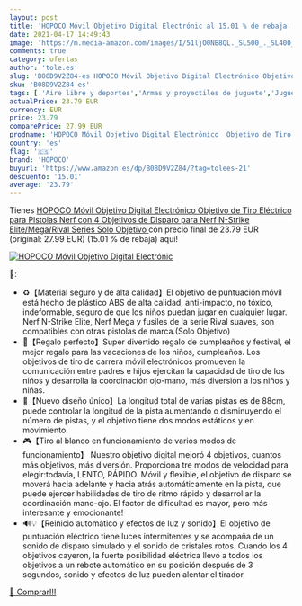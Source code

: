 ```yaml
---
layout: post
title: 'HOPOCO Móvil Objetivo Digital Electrónic al 15.01 % de rebaja'
date: 2021-04-17 14:49:43
image: 'https://m.media-amazon.com/images/I/51ljO0NB8QL._SL500_._SL400_.jpg'
comments: true
category: ofertas
author: 'tole.es'
slug: 'B08D9V2Z84-es HOPOCO Móvil Objetivo Digital Electrónico Objetivo de Tiro...'
sku: 'B08D9V2Z84-es'
tags: [ 'Aire libre y deportes','Armas y proyectiles de juguete','Juguetes','Juguetes y juegos','hopoco','nerf', ]
actualPrice: 23.79 EUR
currency: EUR
price: 23.79
comparePrice: 27.99 EUR
prodname: 'HOPOCO Móvil Objetivo Digital Electrónico  Objetivo de Tiro Eléctrico para Pistolas Nerf con 4 Objetivos de Disparo  para Nerf N-Strike Elite/Mega/Rival Series  Solo Objetivo '
country: 'es'
flag: '🇪🇸'
brand: 'HOPOCO'
buyurl: 'https://www.amazon.es/dp/B08D9V2Z84/?tag=tolees-21'
descuento: '15.01'
average: '23.79'
---
```


Tienes [HOPOCO Móvil Objetivo Digital Electrónico  Objetivo de Tiro Eléctrico para Pistolas Nerf con 4 Objetivos de Disparo  para Nerf N-Strike Elite/Mega/Rival Series  Solo Objetivo ](https://www.amazon.es/dp/B08D9V2Z84/?tag=tolees-21) con precio final de  23.79 EUR (original: 27.99 EUR) (15.01 %  de rebaja) aqui!

[![HOPOCO Móvil Objetivo Digital Electrónic](https://m.media-amazon.com/images/I/51ljO0NB8QL._SL500_._SL400_.jpg)](https://www.amazon.es/dp/B08D9V2Z84/?tag=tolees-21)

🔎:

- ♻【Material seguro y de alta calidad】El objetivo de puntuación móvil está hecho de plástico ABS de alta calidad, anti-impacto, no tóxico, indeformable, seguro de que los niños puedan jugar en cualquier lugar. Nerf N-Strike Elite, Nerf Mega y fusiles de la serie Rival suaves, son compatibles con otras pistolas de marca.(Solo Objetivo)
- 🎁【Regalo perfecto】Super divertido regalo de cumpleaños y festival, el mejor regalo para las vacaciones de los niños, cumpleaños. Los objetivos de tiro de carrera móvil electrónicos promueven la comunicación entre padres e hijos ejercitan la capacidad de tiro de los niños y desarrolla la coordinación ojo-mano, más diversión a los niños y niñas.
- 🎯【Nuevo diseño único】La longitud total de varias pistas es de 88cm, puede controlar la longitud de la pista aumentando o disminuyendo el número de pistas, y el objetivo tiene dos modos estáticos y en movimiento.
- 🎮【Tiro al blanco en funcionamiento de varios modos de funcionamiento】 Nuestro objetivo digital mejoró 4 objetivos, cuantos más objetivos, más diversión. Proporciona tre modos de velocidad para elegir:todavía, LENTO, RÁPIDO. Móvil y flexible, el objetivo de disparo se moverá hacia adelante y hacia atrás automáticamente en la pista, que puede ejercer habilidades de tiro de ritmo rápido y desarrollar la coordinación mano-ojo. El factor de dificultad es mayor, pero más interesante y emocionante!
- 🔊💡【Reinicio automático y efectos de luz y sonido】El objetivo de puntuación eléctrico tiene luces intermitentes y se acompaña de un sonido de disparo simulado y el sonido de cristales rotos. Cuando los 4 objetivos cayeron, la fuerte posibilidad eléctrica llevó a todos los objetivos a un rebote automático en su posición después de 3 segundos, sonido y efectos de luz pueden alentar el tirador.

[🛒 Comprar!!!](https://www.amazon.es/dp/B08D9V2Z84/?tag=tolees-21)
